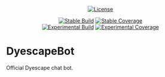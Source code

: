<div>
  <p align="center">
    <a href="https://github.com/Dyescape/DyescapeBot/blob/master/LICENSE"><img src="https://img.shields.io/github/license/dyescape/dyescapebot.svg?style=for-the-badge&maxAge=300" alt="License"></a>
  </p> 
  <p align="center">
    <a href="https://codecov.io/gh/Dyescape/DyescapeBot/branch/master"><img src="https://img.shields.io/travis/com/Dyescape/DyescapeBot/master.svg?label=stable%20build&style=for-the-badge" alt="Stable Build"></a>
    <a href="https://codecov.io/gh/Dyescape/DyescapeBot/branch/master"><img src="https://img.shields.io/codecov/c/github/Dyescape/DyescapeBot/master.svg?label=stable%20coverage&style=for-the-badge" alt="Stable Coverage"></a>
    <br/>
    <a href="https://codecov.io/gh/Dyescape/DyescapeBot/branch/develop"><img src="https://img.shields.io/travis/com/Dyescape/DyescapeBot/develop.svg?label=experimental%20build&style=for-the-badge" alt="Experimental Build"></a>
    <a href="https://codecov.io/gh/Dyescape/DyescapeBot/branch/develop"><img src="https://img.shields.io/codecov/c/github/Dyescape/DyescapeBot/develop.svg?label=experimental%20coverage&style=for-the-badge" alt="Experimental Coverage"></a>
  </p>
</div>

# DyescapeBot
Official Dyescape chat bot.
